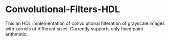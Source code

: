 # Convolutional-Filters-HDL
This an HDL implementation of convolutional filteration of grayscale images with kernels of different sizes. Currently supports only fixed point arithmetic.
